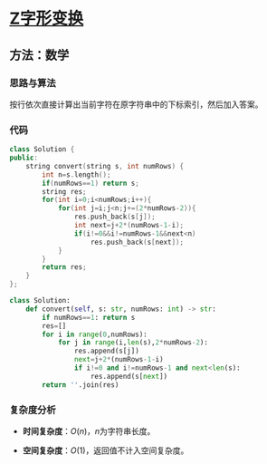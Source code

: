 # [Z字形变换](https://leetcode-cn.com/problems/zigzag-conversion/)

## 方法：数学

### 思路与算法

按行依次直接计算出当前字符在原字符串中的下标索引，然后加入答案。

### 代码

```c++
class Solution {
public:
    string convert(string s, int numRows) {
        int n=s.length();
        if(numRows==1) return s;
        string res;
        for(int i=0;i<numRows;i++){
            for(int j=i;j<n;j+=(2*numRows-2)){
                res.push_back(s[j]);
                int next=j+2*(numRows-1-i);
                if(i!=0&&i!=numRows-1&&next<n)
                    res.push_back(s[next]);
            }
        }
        return res;
    }
};
```

```python
class Solution:
    def convert(self, s: str, numRows: int) -> str:
        if numRows==1: return s
        res=[]
        for i in range(0,numRows):
            for j in range(i,len(s),2*numRows-2):
                res.append(s[j])
                next=j+2*(numRows-1-i)
                if i!=0 and i!=numRows-1 and next<len(s):
                    res.append(s[next])
        return ''.join(res)
```

### 复杂度分析

- **时间复杂度**：$O(n)$，$n$为字符串长度。

- **空间复杂度**：$O(1)$，返回值不计入空间复杂度。
